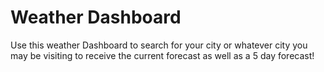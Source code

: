 # Weather Dashboard

Use this weather Dashboard to search for your city or whatever city you may be visiting to receive the current forecast as well as a 5 day forecast!